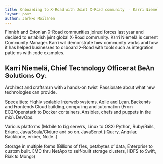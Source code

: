 ```yaml
---
title: Onboarding to X-Road with Joint X-Road community  - Karri Niemelä
layout: post
author: Jarkko Moilanen
---
```


Finnish and Estonian X-Road communities joined forces last year and decided to establish joint global X-Road community. Karri Niemelä is current Community Manager. Karri will demonstrate how community works and how it has helped businesses to onboard X-Road with tools such as integration patterns with code examples.

## Karri Niemelä, Chief Technology Officer at BeAn Solutions Oy:

Architect and craftsman with a hands-on twist. Passionate about what new technologies can provide.

Specialties: Highly scalable Interweb systems. Agile and Lean. Backends and Frontends
Cloud building, computing and automation (From EC2/Openstack to Docker containers. Ansibles, chefs and puppets in the mix). DevOps.

Various platforms (Mobile to big servers, Linux to OSX)
Python, Ruby/Rails, Erlang, Java/Scala/Clojure and so on.
JavaScript (jQuery, Angular, Backbone, ember, Node..)

Storage in multiple forms (Billions of files, petabytes of data, Enterprise to custom built. EMC thru NetApp to self-built storage clusters, HDFS to Swift, Riak to Mongo)
